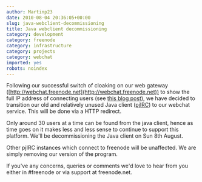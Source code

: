 ```yaml
---
author: Martinp23
date: 2010-08-04 20:36:05+00:00
slug: java-webclient-decommissioning
title: Java webclient decommissioning
category: development
category: freenode
category: infrastructure
category: projects
category: webchat
imported: yes
robots: noindex
---
```

Following our successful switch of cloaking on our web gateway ([http://webchat.freenode.net](http://webchat.freenode.net)) to show the full IP address of connecting users (see [this blog post](http://blog.freenode.net/2010/06/freenode-webchat-changes/)), we have decided to transition our old and relatively unused Java client ([pjIRC](http://www.pjirc.com/main.php)) to our webchat service. This will be done via a HTTP redirect.

Only around 30 users at a time can be found from the java client, hence as time goes on it makes less and less sense to continue to support this platform. We'll be decommissioning the Java client on Sun 8th August.

Other pjIRC instances which connect to freenode will be unaffected. We are simply removing our version of the program.

If you've any concerns, queries or comments we'd love to hear from you either in #freenode or via support at freenode.net.
